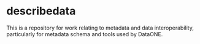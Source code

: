 describedata
============

This is a repository for work relating to metadata and data interoperability, particularly for metadata schema and tools used by DataONE.
